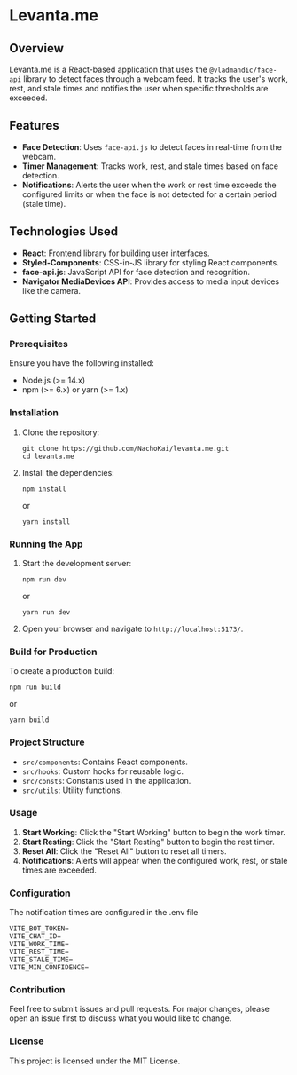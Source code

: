 # Levanta.me

## Overview

Levanta.me is a React-based application that uses the `@vladmandic/face-api` library to detect faces through a webcam feed. It tracks the user's work, rest, and stale times and notifies the user when specific thresholds are exceeded.

## Features

- **Face Detection**: Uses `face-api.js` to detect faces in real-time from the webcam.
- **Timer Management**: Tracks work, rest, and stale times based on face detection.
- **Notifications**: Alerts the user when the work or rest time exceeds the configured limits or when the face is not detected for a certain period (stale time).

## Technologies Used

- **React**: Frontend library for building user interfaces.
- **Styled-Components**: CSS-in-JS library for styling React components.
- **face-api.js**: JavaScript API for face detection and recognition.
- **Navigator MediaDevices API**: Provides access to media input devices like the camera.

## Getting Started

### Prerequisites

Ensure you have the following installed:

- Node.js (>= 14.x)
- npm (>= 6.x) or yarn (>= 1.x)

### Installation

1. Clone the repository:

   ```
   git clone https://github.com/NachoKai/levanta.me.git
   cd levanta.me

   ```

2. Install the dependencies:

   ```
   npm install

   ```

   or

   ```
   yarn install

   ```

### Running the App

1. Start the development server:

   ```
   npm run dev

   ```

   or

   ```
   yarn run dev

   ```

2. Open your browser and navigate to `http://localhost:5173/`.

### Build for Production

To create a production build:

```
npm run build

```

or

```
yarn build

```

### Project Structure

- `src/components`: Contains React components.
- `src/hooks`: Custom hooks for reusable logic.
- `src/consts`: Constants used in the application.
- `src/utils`: Utility functions.

### Usage

1. **Start Working**: Click the "Start Working" button to begin the work timer.
2. **Start Resting**: Click the "Start Resting" button to begin the rest timer.
3. **Reset All**: Click the "Reset All" button to reset all timers.
4. **Notifications**: Alerts will appear when the configured work, rest, or stale times are exceeded.

### Configuration

The notification times are configured in the .env file

```
VITE_BOT_TOKEN=
VITE_CHAT_ID=
VITE_WORK_TIME=
VITE_REST_TIME=
VITE_STALE_TIME=
VITE_MIN_CONFIDENCE=

```

### Contribution

Feel free to submit issues and pull requests. For major changes, please open an issue first to discuss what you would like to change.

### License

This project is licensed under the MIT License.
